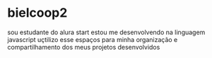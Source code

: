 # bielcoop2
sou estudante do alura start
estou me desenvolvendo na linguagem javascript
uçtilizo esse espaços para minha organização e compartilhamento dos meus projetos desenvolvidos
